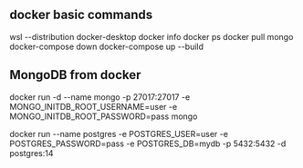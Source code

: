 docker basic commands
---------------------
wsl --distribution docker-desktop
docker info
docker ps
docker pull mongo
docker-compose down
docker-compose up --build

MongoDB from docker
-------------------
docker run -d --name mongo -p 27017:27017 -e MONGO_INITDB_ROOT_USERNAME=user -e MONGO_INITDB_ROOT_PASSWORD=pass mongo

docker run --name postgres -e POSTGRES_USER=user -e POSTGRES_PASSWORD=pass -e POSTGRES_DB=mydb -p 5432:5432 -d postgres:14

